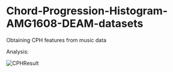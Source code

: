 # Chord-Progression-Histogram-AMG1608-DEAM-datasets
 
Obtaining CPH features from music data

Analysis:

![CPHResult](https://user-images.githubusercontent.com/17112412/207666486-c45b4e73-539f-44d0-bd7f-4c3a0d0126be.png)
